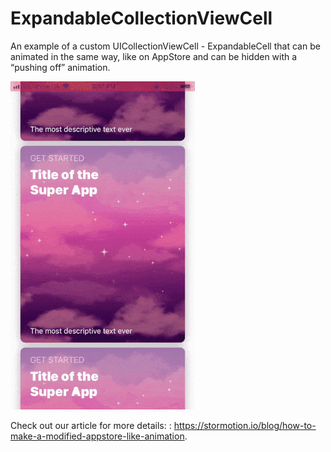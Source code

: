 # ExpandableCollectionViewCell

An example of a custom UICollectionViewCell - ExpandableCell that can be animated in the same way, like on AppStore and can be hidden with a “pushing off” animation.

![Animation](./animation.gif)

Check out our article for more details: : https://stormotion.io/blog/how-to-make-a-modified-appstore-like-animation.
